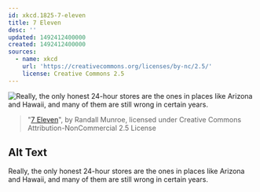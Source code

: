 ```yaml
---
id: xkcd.1825-7-eleven
title: 7 Eleven
desc: ''
updated: 1492412400000
created: 1492412400000
sources:
  - name: xkcd
    url: 'https://creativecommons.org/licenses/by-nc/2.5/'
    license: Creative Commons 2.5
---
```

![Really, the only honest 24-hour stores are the ones in places like Arizona and Hawaii, and many of them are still wrong in certain years.](https://imgs.xkcd.com/comics/7_eleven.png)
> "[7 Eleven](https://xkcd.com/1825/)", by Randall Munroe, licensed under Creative Commons Attribution-NonCommercial 2.5 License

## Alt Text
Really, the only honest 24-hour stores are the ones in places like Arizona and Hawaii, and many of them are still wrong in certain years.
